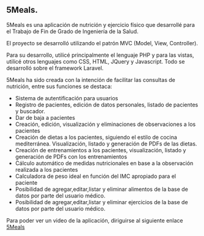 ## 5Meals. 
5Meals es una aplicación de nutrición y ejercicio físico que desarrollé para el Trabajo de Fin de Grado de Ingeniería de la Salud. 

El proyecto se desarrolló utilizando el patrón MVC (Model, View, Controller). 

Para su desarrollo, utilicé principalmente el lenguaje PHP y para las vistas, utilicé otros lenguajes como CSS, HTML, JQuery y Javascript. Todo se desarrolló sobre el framework Laravel. 

5Meals ha sido creada con la intención de facilitar las consultas de nutrición, entre sus funciones se destaca: 
- Sistema de autentificación para usuarios 
- Registro de pacientes, edición de datos personales, listado de pacientes y buscador. 
- Dar de baja a pacientes
- Creación, edición, visualización y eliminaciones de observaciones a los pacientes
- Creación de dietas a los pacientes, siguiendo el estilo de cocina mediterránea. Visualización, listado y generación de PDFs de las dietas. 
- Creación de entrenamientos a los pacientes, visualización, listado y generación de PDFs con los entrenamientos
- Cálculo automático de medidas nutricionales en base a la observación realizada a los pacientes
- Calculadora de peso ideal en función del IMC apropiado para el paciente 
- Posibilidad de agregar,editar,listar y eliminar alimentos de la base de datos por parte del usuario médico. 
- Posibilidad de agregar,editar,listar y eliminar ejercicios de la base de datos por parte del usuario médico.

Para poder ver un video de la aplicación, diriguirse al siguiente enlace <a href="https://www.youtube.com/watch?v=MPWTwEDYSYM&feature=youtu.be">5Meals</a>
